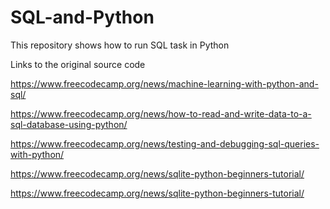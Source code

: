 # SQL-and-Python
This repository shows how to run SQL task in Python

Links to the original source code

https://www.freecodecamp.org/news/machine-learning-with-python-and-sql/

https://www.freecodecamp.org/news/how-to-read-and-write-data-to-a-sql-database-using-python/

https://www.freecodecamp.org/news/testing-and-debugging-sql-queries-with-python/

https://www.freecodecamp.org/news/sqlite-python-beginners-tutorial/

https://www.freecodecamp.org/news/sqlite-python-beginners-tutorial/
